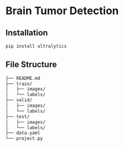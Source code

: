 # Brain Tumor Detection

## Installation

```bash
pip install ultralytics
```


## File Structure
```bash
├── README.md
├── train/
│   ├── images/
│   └── labels/
├── valid/
│   ├── images/
│   └── labels/
├── test/
│   ├── images/
│   └── labels/
├── data.yaml
└── project.py
```